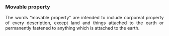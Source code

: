 ### Movable property
<div style="text-align: justify">

The words “movable property” are intended to include corporeal property of every description, except land and things attached to the earth or permanently fastened to anything which is attached to the earth.

</div>
